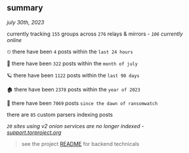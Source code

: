 
## summary
_july 30th, 2023_

currently tracking `155` groups across `276` relays & mirrors - _`106` currently online_

⏲ there have been `4` posts within the `last 24 hours`

🦈 there have been `322` posts within the `month of july`

🪐 there have been `1122` posts within the `last 90 days`

🏚 there have been `2378` posts within the `year of 2023`

🦕 there have been `7069` posts `since the dawn of ransomwatch`

there are `85` custom parsers indexing posts

_`20` sites using v2 onion services are no longer indexed - [support.torproject.org](https://support.torproject.org/onionservices/v2-deprecation/)_

> see the project [README](https://github.com/joshhighet/ransomwatch#ransomwatch--) for backend technicals
